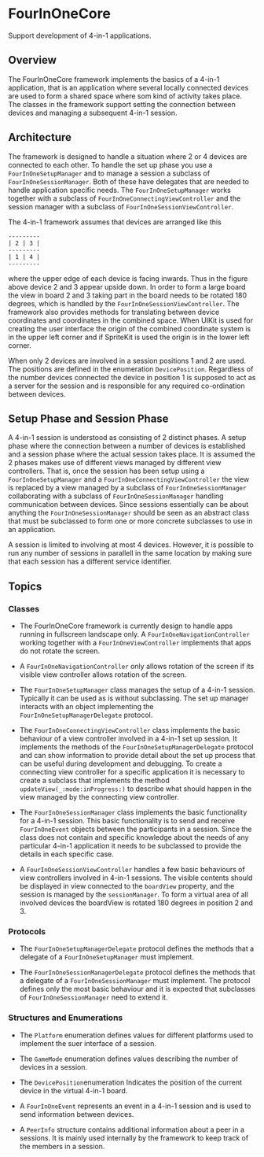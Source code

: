 # FourInOneCore

Support development of 4-in-1 applications.


## Overview

The FourInOneCore framework implements the basics of a 4-in-1 application, that is an application where several locally connected devices are used to form a shared space where som kind of activity takes place.
The classes in the framework support setting the connection between devices and managing a subsequent 4-in-1 session.

## Architecture

The framework is designed to handle a situation where 2 or 4 devices are connected to each other. To handle the set up phase you use a `FourInOneSetupManager` and to manage a session a subclass of `FourInOneSessionManager`. Both of these have delegates that are needed to handle application specific needs. The `FourInOneSetupManager`  works together with a subclass of  `FourInOneConnectingViewController` and the session manager with a subclass of `FourInOneSessionViewController`.

The 4-in-1 framework assumes that devices are arranged like this
````
---------
| 2 | 3 |
---------
| 1 | 4 |
---------
````
where the upper edge of each device is facing inwards. Thus in the figure above device 2 and 3 appear upside down. In order to form a large board the view in board 2 and 3 taking part in the board needs to be rotated 180 degrees, which is handled by the `FourInOneSessionViewController`. The framework also provides methods for translating between device coordinates and coordinates in the combined space. When UIKit is used for creating the user interface the origin of the combined coordinate system is in the upper left corner and if SpriteKit is used the origin is in the lower left corner.

When only 2 devices are involved in a session positions 1 and 2 are used. The positions are defined in the enumeration `DevicePosition`.  Regardless of the number devices connected the device in position 1 is supposed to act as a server for the session and is responsible for any required co-ordination between devices.

## Setup Phase and Session Phase

A 4-in-1 session is understood as consisting of 2 distinct phases. A setup phase where the connection between a number of devices is established and a session phase where the actual session takes place. It is assumed the 2 phases makes use of different views managed by different view controllers. That is, once the session has been setup using a `FourInOneSetupManager` and a `FourInOneConnectingViewController` the view is replaced by a view managed by a subclass of `FourInOneSessionManager` collaborating with a subclass of  `FourInOneSessionManager` handling communication between devices. Since sessions essentially can be about anything the `FourInOneSessionManager`  should be seen as an abstract class that must be subclassed to form one or more concrete subclasses to use in an application.

A session is limited to involving at most 4 devices. However, it is possible to run any number of sessions in parallell in the same location by making sure that each session has a different service identifier.

## Topics
### Classes

* The FourInOneCore framework is currently design to handle apps running in fullscreen landscape only. A `FourInOneNavigationController`  working together with a `FourInOneViewController`  implements that apps do not rotate the screen.

* A `FourInOneNavigationController` only allows rotation of the screen if its visible view controller allows rotation of the screen.

* The `FourInOneSetupManager` class manages the setup of a 4-in-1 session. Typically it can be used as is without subclassing. The set up manager interacts with an object implementing the `FourInOneSetupManagerDelegate` protocol.

*  The `FourInOneConnectingViewController` class implements the basic behaviour of a
view controller involved in a 4-in-1 set up session. It implements the methods of the `FourInOneSetupManagerDelegate` protocol and can show information to provide detail about the set up process that can be useful during development and debugging. To create a connecting view controller for a specific application it is necessary to create a subclass that implements the method `updateView(_:mode:inProgress:)` to describe what should happen in the view managed by the connecting view controller.

* The `FourInOneSessionManager` class implements the basic functionality for a 4-in-1 session.
This basic functionality is to send and receive `FourInOneEvent` objects between the participants
in a session. Since the class does not contain and specific knowledge about the needs of
any particular 4-in-1 application it needs to be subclassed to provide the details in each
specific case.

*  A `FourInOneSessionViewController` handles a few basic behaviours of view controllers involved in 4-in-1 sessions. The visible contents should be displayed in view connected to the `boardView` property, and the
session is managed by the `sessionManager`. To form a virtual area of all involved devices the boardView is rotated 180 degrees in position 2 and 3.


### Protocols

* The `FourInOneSetupManagerDelegate` protocol defines the methods that a delegate of a `FourInOneSetupManager` must implement.

* The `FourInOneSessionManagerDelegate` protocol defines the methods that a delegate of a `FourInOneSessionManager` must implement. The protocol defines only the most basic behaviour and it is expected that subclasses of `FourInOneSessionManager` need to extend it.


### Structures and Enumerations

* The `Platform` enumeration defines values for different platforms used to implement the suer interface of a session.

* The `GameMode` enumeration defines values describing the number of devices in a session.

* The `DevicePosition`enumeration Indicates the position of the current device in the virtual 4-in-1 board.

* A `FourInOneEvent` represents an event in a 4-in-1 session and is used to send information between devices.

* A `PeerInfo` structure contains additional information about a peer in a sessions. It is mainly used internally by the framework to keep track of the members in a session.


